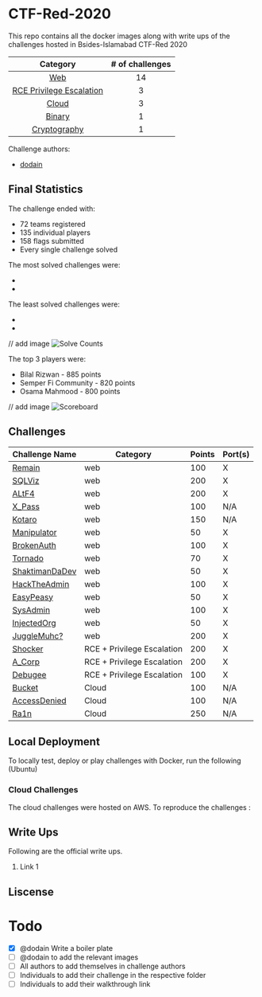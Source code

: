 # CTF-Red-2020
This repo contains all the docker images along with write ups of the challenges hosted in Bsides-Islamabad CTF-Red 2020

|Category|# of challenges|
|:-:|:-:|
|[Web](web)|14|
|[RCE Privilege Escalation](RCEPrivilegeEscalation/)|3|
|[Cloud](cloud/)|3|
|[Binary](binary/)|1|
|[Cryptography](cryptography/)|1|



Challenge authors:
- [dodain](https://twitter.com/Moiz_ImtiazKhan)
<Authors to add Themselves>


## Final Statistics

The challenge ended with:

* 72 teams registered
* 135 individual players
* 158 flags submitted
* Every single challenge solved

The most solved challenges were:

* <Get Stats>
* <Get Stats>
  
The least solved challenges were:

* <Get Stats>
* <Get Stats>

// add image 
![Solve Counts](dodain.png)

The top 3 players were:

* Bilal Rizwan - 885 points
* Semper Fi Community - 820 points
* Osama Mahmood - 800 points

// add image
![Scoreboard](dodain.png)

## Challenges

| Challenge Name                                                 | Category      | Points | Port(s)             |
| -------------------------------------------------------------- | ------------- | ------ | ------------------- |
| [Remain](web/)                                                 | web           | 100    | X                   |
| [SQLViz](web/)                                                 | web           | 200    | X                   |
| [ALtF4](web/)                                                  | web           | 200    | X                   |
| [X_Pass](web/)                                                 | web           | 100    | N/A                 |
| [Kotaro](web/)                                                 | web           | 150    | N/A                 |
| [Manipulator](web/)                                            | web           | 50     | X                 |
| [BrokenAuth](web/)                                             | web           | 100    | X               |
| [Tornado](web/)                                                | web           | 70    | X               |
| [ShaktimanDaDev](web/)                                         | web           | 50    | X               |
| [HackTheAdmin](web/)                                           | web           | 100    | X                |
| [EasyPeasy](web/)                                              | web           | 50    | X               |
| [SysAdmin](web/)                                               | web           | 100    | X                 |
| [InjectedOrg](web/)                                            | web           | 50    | X      |
| [JuggleMuhc?](web/)                                            | web           | 200    |X  |
| [Shocker](RCE-PrivilegeEscalation/  )                          |  RCE + Privilege Escalation          | 200    | X|
| [A_Corp](RCE-PrivilegeEscalation/  )                           | RCE + Privilege Escalation           | 200    | X|
| [Debugee](RCE-PrivilegeEscalation/  )                          | RCE + Privilege Escalation           | 100    | X |
| [Bucket](cloud/)                                               |Cloud          | 100    | N/A|                  |
| [AccessDenied](cloud/)                                         | Cloud         | 100    | N/A|                  |
| [Ra1n](cloud/)                                                 | Cloud          | 250    |N/A|                  |

## Local Deployment

To locally test, deploy or play challenges with Docker, run the following (Ubuntu)
<Suitable Guide on local deployment>

### Cloud Challenges 
The cloud challenges were hosted on AWS. To reproduce the challenges  :
<Dodain to add Cloud challanges deployment>
  
## Write Ups
Following are the official write ups.
1. Link 1



## Liscense 


# Todo
- [X] @dodain Write a boiler plate 
- [ ] @dodain to add the relevant images 
- [ ] All authors to add themselves in challenge authors
- [ ] Individuals to add their challenge in the respective folder
- [ ] Individuals to add their walkthrough link

